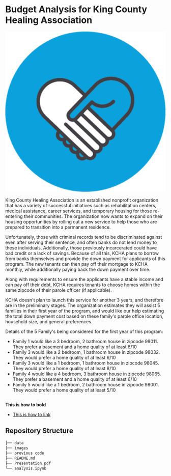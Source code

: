 # Budget Analysis for King County Healing Association
![kcha_logo](https://github.com/sabinabains/dsc-phase-2-project/blob/main/kcha%20logo.png)

King County Healing Association is an established nonprofit organization that has a variety of successful initiatives such as rehabilitation centers, medical assistance, career services, and temporary housing for those re-entering their communities. The organization now wants to expand on their housing opportunities by rolling out a new service to help those who are prepared to transition into a permanent residence.  

Unfortunately, those with criminal records tend to be discriminated against even after serving their sentence, and often banks do not lend money to these individuals. Additionally, those previously incarcerated could have bad credit or a lack of savings. Because of all this, KCHA plans to borrow from banks themselves and provide the down payment for applicants of this program. The new tenants can then pay off their mortgage to KCHA monthly, while additionally paying back the down payment over time. 

Along with requirements to ensure the applicants have a stable income and can pay off their debt, KCHA requires tenants to choose homes within the same zipcode of their parole officer (if applicable).

KCHA doesn't plan to launch this service for another 3 years, and therefore are in the preliminary stages. The organization estimates they will assist 5 families in their first year of the program, and would like our help estimating the total down payment cost based on these family's parole office location, household size, and general preferences.

Details of the 5 Family's being considered for the first year of this program:
* Family 1 would like a 3 bedroom, 2 bathroom house in zipcode 98011. They prefer a basement and a home quality of at least 6/10
* Family 3 would like a 2 bedroom, 1 bathroom house in zipcode 98032. They would prefer a home quality of at least 6/10
* Family 3 would like a 1 bedroom, 1 bathroom house in zipcode 98045. They would prefer a home quality of at least 8/10
* Family 4 would like a 4 bedroom, 3 bathroom house in zipcode 98065. They prefer a basement and a home quality of at least 6/10
* Family 5 would like a 1 bedroom, 2 bathroom house in zipcode 98001. They would prefer a home quality of at least 5/10

## 
**This is how to bold**
* [This is how to link](https://github.com/learn-co-curriculum/dsc-data-science-processes) 


## Repository Structure

```
├── data
├── images
├── previous code
├── README.md
├── Presentation.pdf
└── analysis.ipynb
```

